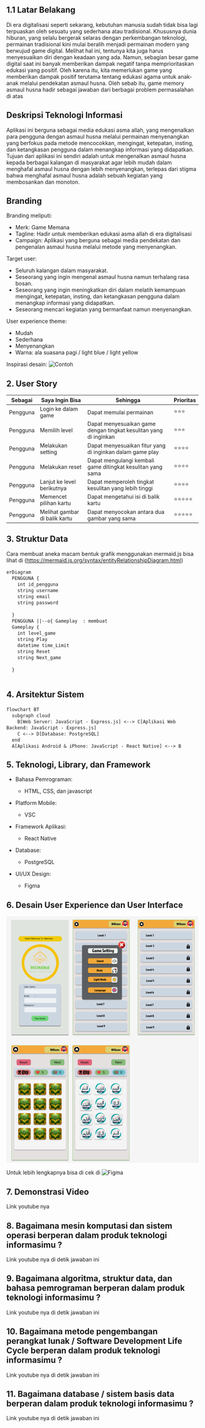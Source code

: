 ## 1.1	Latar Belakang
Di era digitalisasi seperti sekarang, kebutuhan manusia sudah tidak bisa lagi terpuaskan oleh sesuatu yang sederhana atau tradisional. Khususnya dunia hiburan, yang selalu bergerak selaras dengan perkembangan teknologi, permainan tradisional kini mulai beralih menjadi permainan modern yang berwujud game digital. Melihat hal ini, tentunya kita juga harus menyesuaikan diri dengan keadaan yang ada. Namun, sebagian besar game digital saat ini banyak memberikan dampak negatif tanpa memprioritaskan edukasi yang positif. Oleh karena itu, kita memerlukan game yang memberikan dampak positif terutama tentang edukasi agama untuk anak-anak melalui pendekatan asmaul husna. Oleh sebab itu, game memory asmaul husna hadir sebagai jawaban dari berbagai problem permasalahan di atas
## Deskripsi Teknologi Informasi
Aplikasi ini berguna sebagai media edukasi asma allah, yang mengenalkan para pengguna dengan asmaul husna melalui permainan menyenangkan yang berfokus pada metode mencocokkan, mengingat, ketepatan, insting, dan ketangkasan pengguna dalam menangkap informasi yang didapatkan. Tujuan dari aplikasi ini sendiri adalah untuk mengenalkan asmaul husna kepada berbagai kalangan di masyarakat agar lebih mudah dalam menghafal asmaul husna dengan lebih menyenangkan, terlepas dari stigma bahwa menghafal asmaul husna adalah sebuah kegiatan yang membosankan dan monoton. 
## Branding
Branding meliputi:
- Merk: Game Memana
- Tagline: Hadir untuk memberikan edukasi asma allah di era digitalisasi
- Campaign: Aplikasi yang berguna sebagai media pendekatan dan pengenalan asmaul husna melalui metode yang menyenangkan.

Target user:
- Seluruh kalangan dalam masyarakat.
- Seseorang yang ingin mengenal asmaul husna namun terhalang rasa bosan.
- Seseorang yang ingin meningkatkan diri dalam melatih kemampuan mengingat, ketepatan, insting, dan ketangkasan pengguna dalam menangkap informasi yang didapatkan.
- Seseorang mencari kegiatan yang bermanfaat namun menyenangkan.
  
User experience theme:
- Mudah
- Sederhana
- Menyenangkan
- Warna: ala suasana pagi / light blue / light yellow
  
Inspirasi desain:
![Contoh](https://cdn.dribbble.com/userupload/5351979/file/original-52323de189bed66d94b6ccf3d01989d9.gif)

## 2. User Story
Sebagai | Saya Ingin Bisa | Sehingga | Prioritas
---|---|---|---
Pengguna | Login ke dalam game | Dapat memulai permainan | ⭐⭐⭐
Pengguna | Memilih level | Dapat menyesuaikan game dengan tingkat kesulitan yang di inginkan | ⭐⭐⭐
Pengguna | Melakukan setting |Dapat menyesuaikan fitur yang di inginkan dalam game play|⭐⭐⭐⭐
Pengguna | Melakukan reset  | Dapat mengulangi kembali game ditingkat kesulitan yang sama | ⭐⭐⭐⭐
Pengguna | Lanjut ke level berikutnya | Dapat memperoleh tingkat kesulitan yang lebih tinggi | ⭐⭐⭐⭐
Pengguna | Memencet pilihan kartu | Dapat mengetahui isi di balik kartu | ⭐⭐⭐⭐⭐
Pengguna | Melihat gambar di balik kartu | Dapat menyocokan antara dua gambar yang sama | ⭐⭐⭐⭐⭐

## 3. Struktur Data

Cara membuat aneka macam bentuk grafik menggunakan mermaid.js bisa lihat di (https://mermaid.js.org/syntax/entityRelationshipDiagram.html) 

```mermaid
erDiagram
  PENGGUNA {
    int id_pengguna
    string username
    string email
    string password
    
  }
  PENGGUNA ||--o{ Gameplay  : membuat 
  Gameplay {
    int level_game
    string Play
    datetime time_Limit 
    string Reset
    string Next_game 
    
  }
  
```

## 4. Arsitektur Sistem
```mermaid
flowchart BT 
  subgraph cloud
    B[Web Server: JavaScript - Express.js] <--> C[Aplikasi Web Backend: JavaScript - Express.js] 
    C <--> D[Database: PostgreSQL] 
  end
  A[Aplikasi Android & iPhone: JavaScript - React Native] <--> B 
```
## 5. Teknologi, Library, dan Framework

 - Bahasa Pemrograman:

   - HTML, CSS, dan javascript

- Platform Mobile:

   - VSC

- Framework Aplikasi:

   - React Native

- Database:

   - PostgreSQL

- UI/UX Design:

   - Figma


## 6. Desain User Experience dan User Interface


![Contoh](https://github.com/Nightroom/Memoryasmaulhusna.github.io/blob/master/Cuplikan%20layar%202023-10-31%20170706.png)

Untuk lebih lengkapnya bisa di cek di ![Figma](https://www.figma.com/file/ap1hosOkcal10u42dFHBxW/Avatarg-(Community)?type=design&node-id=41%3A138&mode=design&t=Y5og76kWE9BvhZ1h-1) 
## 7. Demonstrasi Video

Link youtube nya

## 8. Bagaimana mesin komputasi dan sistem operasi berperan dalam produk teknologi informasimu ?

Link youtube nya di detik jawaban ini

## 9. Bagaimana algoritma, struktur data, dan bahasa pemrograman berperan dalam produk teknologi informasimu ?

Link youtube nya di detik jawaban ini

## 10. Bagaimana metode pengembangan perangkat lunak / Software Development Life Cycle berperan dalam produk teknologi informasimu ?

Link youtube nya di detik jawaban ini

 

## 11. Bagaimana database / sistem basis data berperan dalam produk teknologi informasimu ?

Link youtube nya di detik jawaban ini
